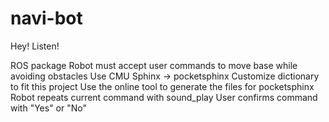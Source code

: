 # navi-bot
Hey! Listen!

ROS package
  Robot must accept user commands to move base while avoiding obstacles
  Use CMU Sphinx -> pocketsphinx
  Customize dictionary to fit this project
  Use the online tool to generate the files for pocketsphinx
  Robot repeats current command with sound_play
  User confirms command with "Yes" or "No"
